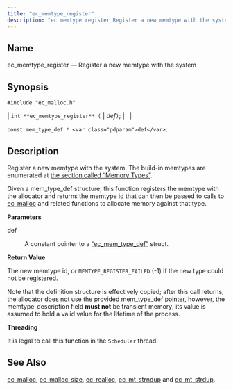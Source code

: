 ```yaml
---
title: "ec_memtype_register"
description: "ec memtype register Register a new memtype with the system int ec memtype register def const mem type def def Register a new memtype with the system The build in memtypes are enumerated at the section called Memory Types Given a mem type def structure this function registers the memtype..."
---
```


<a name="apis.ec_memtype_register"></a> 
## Name

ec_memtype_register — Register a new memtype with the system

## Synopsis

`#include "ec_malloc.h"`

| `int **ec_memtype_register** (` | <var class="pdparam">def</var>`)`; |   |

`const mem_type_def * <var class="pdparam">def</var>`;<a name="idp54897392"></a> 
## Description

Register a new memtype with the system. The build-in memtypes are enumerated at [the section called “Memory Types”](/momentum/3/3-api/apis-ec-malloc#apis.ec_malloc.types).

Given a mem_type_def structure, this function registers the memtype with the allocator and returns the memtype id that can then be passed to calls to [ec_malloc](/momentum/3/3-api/apis-ec-malloc) and related functions to allocate memory against that type.

**<a name="idp54900432"></a> Parameters**

<dl class="variablelist">

<dt>def</dt>

<dd>

A constant pointer to a [“ec_mem_type_def”](/momentum/3/3-api/structs-ec-mem-type-def) struct.

</dd>

</dl>

**<a name="idp54903712"></a> Return Value**

The new memtype id, or `MEMTYPE_REGISTER_FAILED` (-1) if the new type could not be registered.

Note that the definition structure is effectively copied; after this call returns, the allocator does not use the provided mem_type_def pointer, however, the memtype_description field **must not**     be transient memory; its value is assumed to hold a valid value for the lifetime of the process.

**<a name="idp54906576"></a> Threading**

It is legal to call this function in the `Scheduler` thread.

<a name="idp54908112"></a> 
## See Also

[ec_malloc](/momentum/3/3-api/apis-ec-malloc), [ec_malloc_size](/momentum/3/3-api/apis-ec-malloc-size), [ec_realloc](/momentum/3/3-api/apis-ec-realloc), [ec_mt_strndup](/momentum/3/3-api/apis-ec-mt-strndup) and [ec_mt_strdup](/momentum/3/3-api/apis-ec-mt-strdup).